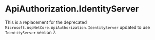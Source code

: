 # ApiAuthorization.IdentityServer

This is a replacement for the deprecated `Microsoft.AspNetCore.ApiAuthorization.IdentityServer` updated to use 
`IdentityServer` version 7.
